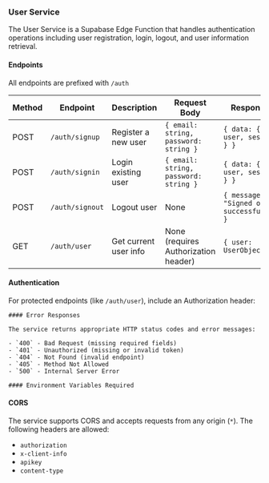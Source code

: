 ### User Service

The User Service is a Supabase Edge Function that handles authentication
operations including user registration, login, logout, and user information
retrieval.

#### Endpoints

All endpoints are prefixed with `/auth`

| Method | Endpoint        | Description           | Request Body                          | Response                                 |
| ------ | --------------- | --------------------- | ------------------------------------- | ---------------------------------------- |
| POST   | `/auth/signup`  | Register a new user   | `{ email: string, password: string }` | `{ data: { user, session } }`            |
| POST   | `/auth/signin`  | Login existing user   | `{ email: string, password: string }` | `{ data: { user, session } }`            |
| POST   | `/auth/signout` | Logout user           | None                                  | `{ message: "Signed out successfully" }` |
| GET    | `/auth/user`    | Get current user info | None (requires Authorization header)  | `{ user: UserObject }`                   |

#### Authentication

For protected endpoints (like `/auth/user`), include an Authorization header:

```
#### Error Responses

The service returns appropriate HTTP status codes and error messages:

- `400` - Bad Request (missing required fields)
- `401` - Unauthorized (missing or invalid token)
- `404` - Not Found (invalid endpoint)
- `405` - Method Not Allowed
- `500` - Internal Server Error

#### Environment Variables Required
```

#### CORS

The service supports CORS and accepts requests from any origin (`*`). The
following headers are allowed:

- `authorization`
- `x-client-info`
- `apikey`
- `content-type`
